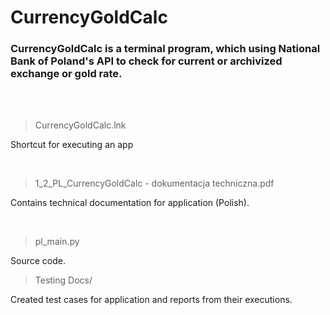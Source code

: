 # CurrencyGoldCalc
### CurrencyGoldCalc is a terminal program, which using National Bank of Poland's API to check for current or archivized exchange or gold rate.

<br>
<br>

>CurrencyGoldCalc.lnk

Shortcut for executing an app

<br>

>1_2_PL_CurrencyGoldCalc - dokumentacja techniczna.pdf

Contains technical documentation for application (Polish).

<br>

>pl_main.py

Source code.

>Testing Docs/

Created test cases for application and reports from their executions.
